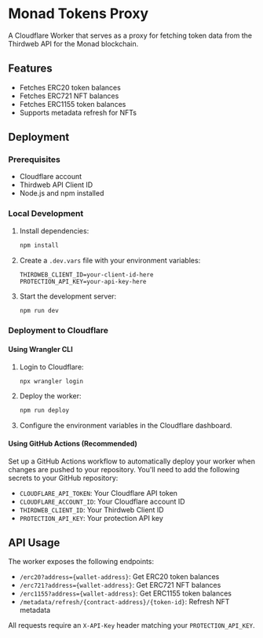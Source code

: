 # Monad Tokens Proxy

A Cloudflare Worker that serves as a proxy for fetching token data from the Thirdweb API for the Monad blockchain.

## Features

- Fetches ERC20 token balances
- Fetches ERC721 NFT balances
- Fetches ERC1155 token balances
- Supports metadata refresh for NFTs

## Deployment

### Prerequisites

- Cloudflare account
- Thirdweb API Client ID
- Node.js and npm installed

### Local Development

1. Install dependencies:
   ```bash
   npm install
   ```

2. Create a `.dev.vars` file with your environment variables:
   ```
   THIRDWEB_CLIENT_ID=your-client-id-here
   PROTECTION_API_KEY=your-api-key-here
   ```

3. Start the development server:
   ```bash
   npm run dev
   ```

### Deployment to Cloudflare

#### Using Wrangler CLI

1. Login to Cloudflare:
   ```bash
   npx wrangler login
   ```

2. Deploy the worker:
   ```bash
   npm run deploy
   ```

3. Configure the environment variables in the Cloudflare dashboard.

#### Using GitHub Actions (Recommended)

Set up a GitHub Actions workflow to automatically deploy your worker when changes are pushed to your repository. You'll need to add the following secrets to your GitHub repository:

- `CLOUDFLARE_API_TOKEN`: Your Cloudflare API token
- `CLOUDFLARE_ACCOUNT_ID`: Your Cloudflare account ID
- `THIRDWEB_CLIENT_ID`: Your Thirdweb Client ID
- `PROTECTION_API_KEY`: Your protection API key

## API Usage

The worker exposes the following endpoints:

- `/erc20?address={wallet-address}`: Get ERC20 token balances
- `/erc721?address={wallet-address}`: Get ERC721 NFT balances
- `/erc1155?address={wallet-address}`: Get ERC1155 token balances
- `/metadata/refresh/{contract-address}/{token-id}`: Refresh NFT metadata

All requests require an `X-API-Key` header matching your `PROTECTION_API_KEY`. 